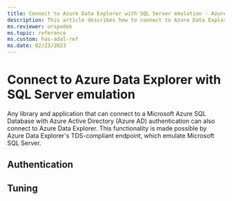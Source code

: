 ```yaml
---
title: Connect to Azure Data Explorer with SQL Server emulation - Azure Data Explorer
description: This article describes how to connect to Azure Data Explorer with SQL Server emulation from various clients in Azure Data Explorer.
ms.reviewer: orspodek
ms.topic: reference
ms.custom: has-adal-ref
ms.date: 02/23/2023
---
```

# Connect to Azure Data Explorer with SQL Server emulation

Any library and application that can connect to a Microsoft Azure SQL Database with Azure Active Directory (Azure AD) authentication can also connect to Azure Data Explorer. This functionality is made possible by Azure Data Explorer's TDS-compliant endpoint, which emulate Microsoft SQL Server.

## Authentication

## Tuning 
